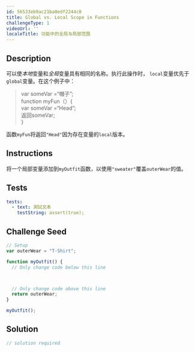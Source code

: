```yaml
---
id: 56533eb9ac21ba0edf2244c0
title: Global vs. Local Scope in Functions
challengeType: 1
videoUrl: ''
localeTitle: 功能中的全局与局部范围
---
```


## Description
<section id="description">可以使<dfn>本地</dfn>变量和<dfn>全局</dfn>变量具有相同的名称。执行此操作时， <code>local</code>变量优先于<code>global</code>变量。在这个例子中： <blockquote> var someVar =“帽子”; <br> function myFun（）{ <br> var someVar =“Head”; <br>返回someVar; <br> } </blockquote>函数<code>myFun</code>将返回<code>&quot;Head&quot;</code>因为存在变量的<code>local</code>版本。 </section>

## Instructions
<section id="instructions">将一个局部变量添加到<code>myOutfit</code>函数，以使用<code>&quot;sweater&quot;</code>覆盖<code>outerWear</code>的值。 </section>

## Tests
<section id='tests'>

```yml
tests:
  - text: 測試文本
    testString: assert(true);

```

</section>

## Challenge Seed
<section id='challengeSeed'>

<div id='js-seed'>

```js
// Setup
var outerWear = "T-Shirt";

function myOutfit() {
  // Only change code below this line



  // Only change code above this line
  return outerWear;
}

myOutfit();

```

</div>



</section>

## Solution
<section id='solution'>

```js
// solution required
```
</section>
